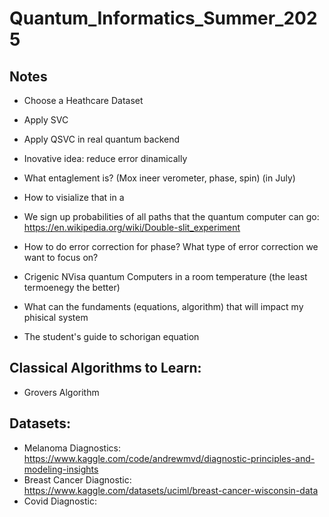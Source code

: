 # Quantum_Informatics_Summer_2025

## Notes

- Choose a Heathcare Dataset
- Apply SVC
- Apply QSVC in real quantum backend
- Inovative idea: reduce error dinamically

- What entaglement is? (Mox ineer verometer, phase, spin) (in July)
- How to visialize that in a 
- We sign up probabilities of all paths that the quantum computer can go: https://en.wikipedia.org/wiki/Double-slit_experiment
- How to do error correction for phase? What type of error correction we want to focus on?
- Crigenic NVisa quantum Computers in a room temperature (the least termoenegy the better)
- What can the fundaments (equations, algorithm) that will impact my phisical system
- The student's guide to schorigan equation

## Classical Algorithms to Learn:

- Grovers Algorithm


## Datasets:

- Melanoma Diagnostics: https://www.kaggle.com/code/andrewmvd/diagnostic-principles-and-modeling-insights
- Breast Cancer Diagnostic: https://www.kaggle.com/datasets/uciml/breast-cancer-wisconsin-data
- Covid Diagnostic: 
